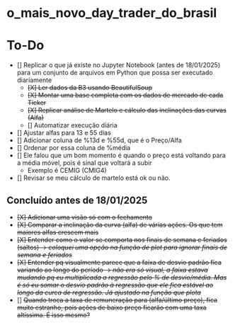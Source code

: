 # o_mais_novo_day_trader_do_brasil

# To-Do
- [] Replicar o que já existe no Jupyter Notebook (antes de 18/01/2025) para um conjunto de arquivos em Python que possa ser executado diariamente
    - ~~[X] Ler dados da B3 usando BeautifulSoup~~
    - ~~[X] Montar uma base completa com os dados de mercado de cada Ticker~~
    - ~~[X] Replicar análise de Martelo e cálculo das inclinações das curvas (Alfa)~~
    - [] Automatizar execução diária
- [] Ajustar alfas para 13 e 55 dias
- [] Adicionar coluna de %13d e %55d, que é o Preço/Alfa
- [] Ordenar por essa coluna de %média
- [] Ele falou que um bom momento é quando o preço está voltando para a média móvel, pois é sinal que voltará a subir
    - Exemplo é CEMIG (CMIG4)
- [] Revisar se meu cálculo de martelo está ok ou não.

## Concluído antes de 18/01/2025
- ~~[X] Adicionar uma visão só com o fechamento~~
- ~~[X] Comparar a inclinação da curva (alfa) de várias ações. Os que tem maiores alfas crescem mais~~
- ~~[X] Entender como o valor se comporta nos finais de semana e feriados (saltos) -> _coloquei uma opção na função de plot para ignorar finais de semana e feriados_~~
- ~~[X] Entender pq visualmente parece que a faixa de desvio padrão fica variando ao longo do período -> _não era só visual, a faixa estava mudando pq eu multiplicada a regressão pelo % de desvio/média. Mas é só eu somar o desvio padrão à regressão que ele fica estável ao longo da curca de regressão. Já ajustado na função que plota_~~
- [] ~~Quando troca a taxa de remuneração para (alfa/último preço), fica muito estranho, pois ações de baixo preço ficarão com uma taxa altíssima. É isso mesmo?~~